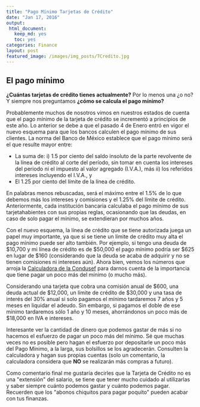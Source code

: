```yaml
---
title: "Pago Mínimo Tarjetas de Crédito"
date: "Jan 17, 2016"
output: 
 html_document: 
   keep_md: yes
   toc: yes
categories: Finance
layout: post
featured_image: /images/img_posts/TCredito.jpg
---
```

## El pago mínimo

**¿Cuántas tarjetas de crédito tienes actualmente?** Por lo menos una ¿o no? Y siempre nos preguntamos **¿cómo se calcula el pago mínimo?**

Probablemente muchos de nosotros vimos en nuestros estados de cuenta que el pago mínimo de la tarjeta de crédito se incrementó a principios de este año. Lo anterior se debe a que el pasado 4 de Enero entró en vigor el nuevo esquema para que los bancos calculen el pago mínimo de sus clientes. La norma del Banco de México establece que el pago mínimo será el que resulte mayor entre: 

* La suma de: i) 1.5 por ciento del saldo insoluto de la parte revolvente de la línea de crédito al corte del período, sin tomar en cuenta los intereses del periodo ni el impuesto al valor agregado (I.V.A.), más ii) los referidos intereses incluyendo el I.V.A., y
* El 1.25 por ciento del límite de la línea de crédito.

En palabras menos rebuscadas, será el máximo entre el 1.5% de lo que debemos más los intereses y comisiones y el 1.25% del límite de crédito. Anteriormente, cada institución bancaria calculaba el pago mínimo de sus tarjetahabientes con sus propias reglas, ocasionando que las deudas, en caso de solo pagar el mínimo, se extendieran por muchos años. 

Con el nuevo esquema, la línea de crédito que se tiene autorizada juega un papel muy importante, ya que si se tiene un límite de crédito muy alta el pago mínimo puede ser alto también. Por ejemplo, si tengo una deuda de $10,700 y mi línea de crédito es de $50,000 el pago mínimo podría ser $625 en lugar de $160 (considerando que la deuda se acaba de adquirir y no se tienen comisiones ni intereses aún). 
Ahora bien, vemos los números que arroja la [Calculadora de la Condusef](https://phpapps.condusef.gob.mx/condusef_pagomin/) para darnos cuenta de la importancia que tiene pagar un poco más del mínimo (o mucho más). 

Considerando una tarjeta que cobra una comisión anual de $600, una deuda actual de $12,000, un límite de crédito de $30,000 y una tasa de interés del 30% anual si solo pagamos el mínimo tardaremos 7 años y 5 meses en liquidar el adeudo. Sin embargo, si pagamos el doble de ese mínimo tardaremos sólo 1 año y 10 meses, ahorrándonos un poco más de $18,000 en IVA e intereses. 

Interesante ver la cantidad de dinero que podemos gastar de más si no hacemos el esfuerzo de pagar un poco más del mínimo. Sé que muchas veces no es posible pero hagan el esfuerzo por depositarle un poco más del Pago Mínimo, a la larga, sus bolsillos se los agradecerán. Consulten la calculadora y hagan sus propias cuentas (solo un comentario, la calculadora considera que **NO** se realizarán más compras a futuro). 

Como comentario final me gustaría decirles que la Tarjeta de Crédito no es una "extensión" del salario, se tiene que tener mucho cuidado al utilizarlas y saber siempre cuánto podemos gastar y cuánto podemos pagar. Recuerden que los "abonos chiquitos para pagar poquito" pueden acabar con tus finanzas.

